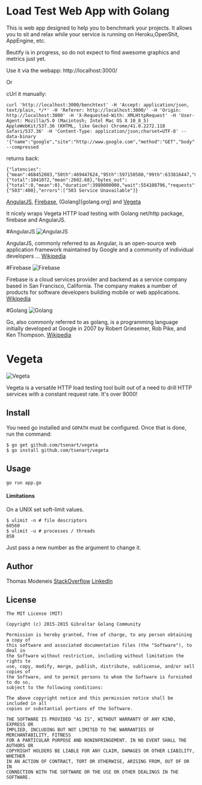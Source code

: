 # Load Test Web App with Golang
This is web app designed to help you to benchmark your projects.
It allows you to sit and relax while your service is running on Heroku,OpenShit, AppEngine, etc.

Beutify is in progress, so do not expect to find awesome graphics and metrics just yet.


Use it via the webapp: http://localhost:3000/

Or

cUrl it manually:
```
curl 'http://localhost:3000/benchtest' -H 'Accept: application/json, text/plain, */*' -H 'Referer: http://localhost:3000/' -H 'Origin: http://localhost:3000' -H 'X-Requested-With: XMLHttpRequest' -H 'User-Agent: Mozilla/5.0 (Macintosh; Intel Mac OS X 10_8_5) AppleWebKit/537.36 (KHTML, like Gecko) Chrome/41.0.2272.118 Safari/537.36' -H 'Content-Type: application/json;charset=UTF-8' --data-binary '{"name":"google","site":"http://www.google.com","method":"GET","body":"","duration":"4"}' --compressed
```

returns back:
```
{"latencies":{"mean":468452083,"50th":469447624,"95th":597150580,"99th":633816447,"max":690458106},"bytes_in":{"total":1041072,"mean":2602.68},"bytes_out":{"total":0,"mean":0},"duration":3980000000,"wait":554108796,"requests":400,"rate":100.50251256281408,"success":0,"status_codes":{"503":400},"errors":["503 Service Unavailable"]}
```
 [AngularJS](https://angularjs.org/), [Firebase](http://firebaseio.com), (Golang)[golang.org] and [Vegeta](https://github.com/tsenart/vegeta)

It nicely wraps Vegeta HTTP load testing with Golang net/http package, firebase and AngularJS.

#AngularJS
![AngularJS](http://upload.wikimedia.org/wikipedia/commons/thumb/c/ca/AngularJS_logo.svg/250px-AngularJS_logo.svg.png)

AngularJS, commonly referred to as Angular, is an open-source web application framework maintained by Google and a community of individual developers ...
[Wikipedia](http://en.wikipedia.org/wiki/AngularJS)

#Firebase
![Firebase](http://upload.wikimedia.org/wikipedia/en/b/bd/Firebase_Logo.png)

Firebase is a cloud services provider and backend as a service company based in San Francisco, California. The company makes a number of products for software developers building mobile or web applications.
[Wikipedia](http://en.wikipedia.org/wiki/Firebase)

#Golang
![Golang](http://upload.wikimedia.org/wikipedia/commons/thumb/2/23/Golang.png/300px-Golang.png)

Go, also commonly referred to as golang, is a programming language initially developed at Google in 2007 by Robert Griesemer, Rob Pike, and Ken Thompson.
[Wikipedia](http://en.wikipedia.org/wiki/Go_%28programming_language%29)


# Vegeta
![Vegeta](http://fc09.deviantart.net/fs49/i/2009/198/c/c/ssj2_vegeta_by_trunks24.jpg)

Vegeta is a versatile HTTP load testing tool built out of a need to drill
HTTP services with a constant request rate. It's over 9000!

## Install
You need go installed and `GOPATH` must be configured. Once that is done, run the
command:
```shell
$ go get github.com/tsenart/vegeta
$ go install github.com/tsenart/vegeta
```

## Usage
```shell
go run app.go
```

#### Limitations
On a UNIX set soft-limit values.
```shell
$ ulimit -n # file descriptors
60560
$ ulimit -u # processes / threads
850
```
Just pass a new number as the argument to change it.


## Author
Thomas Modeneis
[StackOverflow](https://careers.stackoverflow.com/thomasmodeneis)
[LinkedIn](https://uk.linkedin.com/in/thomasmodeneis)

## License
```
The MIT License (MIT)

Copyright (c) 2015-2015 Gibraltar Golang Community

Permission is hereby granted, free of charge, to any person obtaining a copy of
this software and associated documentation files (the "Software"), to deal in
the Software without restriction, including without limitation the rights to
use, copy, modify, merge, publish, distribute, sublicense, and/or sell copies of
the Software, and to permit persons to whom the Software is furnished to do so,
subject to the following conditions:

The above copyright notice and this permission notice shall be included in all
copies or substantial portions of the Software.

THE SOFTWARE IS PROVIDED "AS IS", WITHOUT WARRANTY OF ANY KIND, EXPRESS OR
IMPLIED, INCLUDING BUT NOT LIMITED TO THE WARRANTIES OF MERCHANTABILITY, FITNESS
FOR A PARTICULAR PURPOSE AND NONINFRINGEMENT. IN NO EVENT SHALL THE AUTHORS OR
COPYRIGHT HOLDERS BE LIABLE FOR ANY CLAIM, DAMAGES OR OTHER LIABILITY, WHETHER
IN AN ACTION OF CONTRACT, TORT OR OTHERWISE, ARISING FROM, OUT OF OR IN
CONNECTION WITH THE SOFTWARE OR THE USE OR OTHER DEALINGS IN THE SOFTWARE.
```
